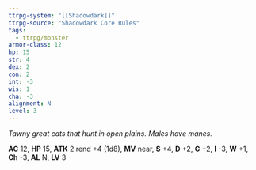 ```yaml
---
ttrpg-system: "[[Shadowdark]]"
ttrpg-source: "Shadowdark Core Rules"
tags:
  - ttrpg/monster
armor-class: 12
hp: 15
str: 4
dex: 2
con: 2
int: -3
wis: 1
cha: -3
alignment: N
level: 3
---
```


_Tawny great cats that hunt in open plains. Males have manes._

**AC** 12, **HP** 15, **ATK** 2 rend +4 (1d8), **MV** near, **S** +4, **D** +2, **C** +2, **I** -3, **W** +1, **Ch** -3, **AL** N, **LV** 3


